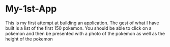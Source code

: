 # My-1st-App
This is my first attempt at building an application. The gest of what I have built is a list of the first 150 pokemon. You should be able to click on a pokemon and then be presented with a photo of the pokemon as well as the height of the pokemon

